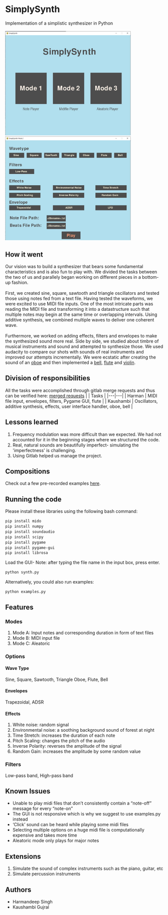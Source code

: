 # SimplySynth

Implementation of a simplistic synthesizer in Python
<br /><br />
<img src="Files/Images/homescreen.JPG" alt="main-page" width="400"/>
<img src="Files/Images/mode1screen.JPG" alt="model-screen" width="400"/>
## How it went
Our vision was to build a synthesizer that bears some fundamental characteristics and is also fun to play with. We divided the tasks between the two of us and parallely began working on different pieces in a bottom-up fashion.<br /><br />
First, we created sine, square, sawtooth and triangle oscillators and tested those using notes fed from a text file. Having tested the waveforms, we were excited to use MIDI file inputs. One of the most intricate parts was reading the MIDI file and transforming it into a datastructure such that multiple notes may begin at the same time or overlapping intervals. Using additive synthesis, we combined multiple waves to deliver one coherent wave.<br /><br />
Furthermore, we worked on adding effects, filters and envelopes to make the synthesized sound more real. Side by side, we studied about timbre of musical instruments and sound and attempted to synthesize those. We used audacity to compare our shots with sounds of real instruments and improved our attempts incrementally. We were ecstatic after creating the sound of an [oboe](https://gitlab.cecs.pdx.edu/sound-engineering/simplysynth/-/blob/main/Files/wav%20files/savedrecording/silen_night_oboe.wav) and then implemented a [bell](https://gitlab.cecs.pdx.edu/sound-engineering/simplysynth/-/blob/main/Files/wav%20files/savedrecording/play_notes-7-3-synth.wav), [flute](https://gitlab.cecs.pdx.edu/sound-engineering/simplysynth/-/blob/main/Files/wav%20files/savedrecording/notes-on-a-flute.wav) and [violin](https://gitlab.cecs.pdx.edu/sound-engineering/simplysynth/-/blob/main/Files/wav%20files/savedrecording/harry_potter-violin.wav).


## Division of responsibilities
All the tasks were accomplished through gitlab merge requests and thus can be verified here: [merged requests](https://gitlab.cecs.pdx.edu/sound-engineering/simplysynth/-/merge_requests?scope=all&state=merged)
| | Tasks  |
|---|---|
| Harman | MIDI file input, envelopes, filters, Pygame GUI, flute  |
|  Kaushambi |  Oscillators, additive synthesis, effects, user interface handler, oboe, bell |

## Lessons learned
<ol>
<li>Frequency modulation was more difficult than we expected. We had not accounted for it in the beginning stages where we structured the code.</li>
<li>Real, natural sounds are beautifully imperfect- simulating the 'imperfectness' is challenging.</li>
<li>Using Gitlab helped us manage the project.</li>
</ol>



## Compositions 
Check out a few pre-recorded examples [here](https://gitlab.cecs.pdx.edu/sound-engineering/simplysynth/-/tree/main/Files/wav%20files/savedrecording).

 ## Running the code
 Please install these libraries using the following bash command:
 ```bash
 pip install mido
 pip install numpy
 pip install soundaudio
 pip install scipy
 pip install pygame
 pip install pygame-gui
 pip install librosa
 ````

Load the GUI- Note: after typing the file name in the input box, press enter.
```bash
python synth.py
```
Alternatively, you could also run examples:
```bash
python examples.py
```
## Features
### Modes
<ol>
<li>Mode A: Input notes and corresponding duration in form of text files</li>
<li>Mode B: MIDI input file</li>
<li>Mode C: Aleatoric</li>
</ol>

### Options
#### Wave Type
Sine, Square, Sawtooth, Triangle
Oboe, Flute, Bell

#### Envelopes
Trapezoidal, ADSR

#### Effects
<ol>
  <li>White noise: random signal</li>
  <li>Environmental noise: a soothing background sound of forest at night</li>
  <li>Time Stretch: increases the duration of each note</li>
  <li>Pitch Scaling: changes the pitch of the audio</li>
  <li>Inverse Polarity: reverses the amplitude of the signal</li>
  <li>Random Gain: increases the amplitude by some random value</li>
</ol>

### Filters
Low-pass band, High-pass band

## Known Issues
- Unable to play midi files that don’t consistently contain a “note-off” message for every “note-on”
- The GUI is not responsive which is why we suggest to use examples.py instead
- ‘Click’ sound can be heard while playing some midi files
- Selecting multiple options on a huge midi file is computationally expensive and takes more time
- Aleatoric mode only plays for major notes

## Extensions
<ol>
<li>Simulate the sound of complex instruments such as the piano, guitar, etc</li>
<li>Simulate percussion instruments</li>
</ol>

## Authors
- Harmandeep Singh
- Kaushambi Gujral
